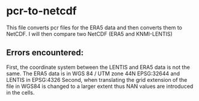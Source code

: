 # pcr-to-netcdf
 This file converts pcr files for the ERA5 data and then converts them to NetCDF. I will then compare two NetCDF (ERA5 and KNMI-LENTIS)








## Errors encountered:
First, the coordinate system between the LENTIS and ERA5 data is not the same. The ERA5 data is in WGS 84 / UTM zone 44N EPSG:32644 and LENTIS in EPSG:4326
Second, when translating the grid extension of the file in WGS84 is changed to a larger extent thus NAN values are introduced in the cells. 
